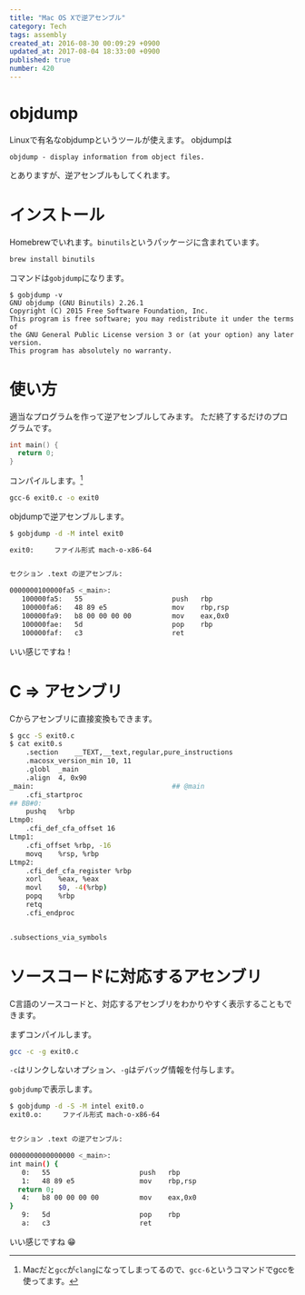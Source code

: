 ```yaml
---
title: "Mac OS Xで逆アセンブル"
category: Tech
tags: assembly
created_at: 2016-08-30 00:09:29 +0900
updated_at: 2017-08-04 18:33:00 +0900
published: true
number: 420
---
```


# objdump
Linuxで有名なobjdumpというツールが使えます。
objdumpは

```
objdump - display information from object files.
```

とありますが、逆アセンブルもしてくれます。

# インストール
Homebrewでいれます。`binutils`というパッケージに含まれています。

```bash
brew install binutils
```

コマンドは`gobjdump`になります。

```
$ gobjdump -v
GNU objdump (GNU Binutils) 2.26.1
Copyright (C) 2015 Free Software Foundation, Inc.
This program is free software; you may redistribute it under the terms of
the GNU General Public License version 3 or (at your option) any later version.
This program has absolutely no warranty.
```

# 使い方
適当なプログラムを作って逆アセンブルしてみます。
ただ終了するだけのプログラムです。

```c:exit0.c
int main() {
  return 0;
}
```

コンパイルします。[^1]

[^1]: Macだと`gcc`が`clang`になってしまってるので、`gcc-6`というコマンドでgccを使ってます。

```bash
gcc-6 exit0.c -o exit0
```

objdumpで逆アセンブルします。

```bash
$ gobjdump -d -M intel exit0

exit0:     ファイル形式 mach-o-x86-64


セクション .text の逆アセンブル:

0000000100000fa5 <_main>:
   100000fa5:	55                   	push   rbp
   100000fa6:	48 89 e5             	mov    rbp,rsp
   100000fa9:	b8 00 00 00 00       	mov    eax,0x0
   100000fae:	5d                   	pop    rbp
   100000faf:	c3                   	ret
```

いい感じですね！

# C => アセンブリ
Cからアセンブリに直接変換もできます。

```bash
$ gcc -S exit0.c
$ cat exit0.s
	.section	__TEXT,__text,regular,pure_instructions
	.macosx_version_min 10, 11
	.globl	_main
	.align	4, 0x90
_main:                                  ## @main
	.cfi_startproc
## BB#0:
	pushq	%rbp
Ltmp0:
	.cfi_def_cfa_offset 16
Ltmp1:
	.cfi_offset %rbp, -16
	movq	%rsp, %rbp
Ltmp2:
	.cfi_def_cfa_register %rbp
	xorl	%eax, %eax
	movl	$0, -4(%rbp)
	popq	%rbp
	retq
	.cfi_endproc


.subsections_via_symbols
```

# ソースコードに対応するアセンブリ
C言語のソースコードと、対応するアセンブリをわかりやすく表示することもできます。

まずコンパイルします。

```bash
gcc -c -g exit0.c
```

`-c`はリンクしないオプション、`-g`はデバッグ情報を付与します。

`gobjdump`で表示します。

```bash
$ gobjdump -d -S -M intel exit0.o
exit0.o:     ファイル形式 mach-o-x86-64


セクション .text の逆アセンブル:

0000000000000000 <_main>:
int main() {
   0:	55                   	push   rbp
   1:	48 89 e5             	mov    rbp,rsp
  return 0;
   4:	b8 00 00 00 00       	mov    eax,0x0
}
   9:	5d                   	pop    rbp
   a:	c3                   	ret
```

いい感じですね :grin: 
